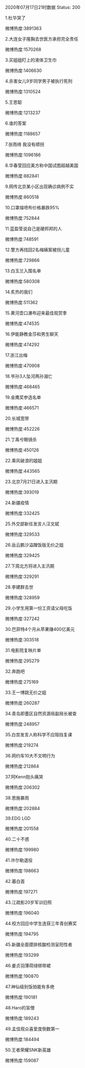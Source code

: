 2020年07月17日21时数据
Status: 200

1.杜华哭了

微博热度:3891363

2.大连女子隆胸去世医方承担完全责任

微博热度:1570268

3.买姐姐盯上的液体卫生巾

微博热度:1406630

4.杀害女儿9岁同学男子被执行死刑

微博热度:1310524

5.王思聪

微博热度:1213237

6.谁的答案

微博热度:1188657

7.张雨绮 我没有顺拐

微博热度:1096186

8.华春莹回应美方称中国试图超越美国

微博热度:882841

9.网传北京某小区出现确诊病例不实

微博热度:860518

10.口罩熔喷布价格暴跌95%

微博热度:752844

11.蓝盈莹说自己是硬邦邦的人

微博热度:748591

12.警方再找回2名梅姨案被拐儿童

微博热度:729866

13.白玉兰入围名单

微博热度:580308

14.炙热的我们

微博热度:511362

15.黄河壶口瀑布迎来最佳观赏季

微博热度:474535

16.伊能静教金莎和男生聊天

微博热度:474292

17.浙江出梅

微博热度:470908

18.爷孙3人坠河两孙溺亡

微博热度:468465

19.金鹰奖参选名单

微博热度:466571

20.长城宽带

微博热度:452226

21.丁禹兮眼镜杀

微博热度:450126

22.乘风破浪的姐姐

微博热度:443565

23.北京7月21日进入主汛期

微博热度:393019

24.新疆疫情

微博热度:332425

25.外交部新任发言人汪文斌

微博热度:329533

26.岳云鹏沙溢蹭饭版无价之姐

微博热度:329425

27.下周北方将进入主汛期

微博热度:329291

28.李建群去世

微博热度:328959

29.小学生用第一份工资请父母吃饭

微博热度:327242

30.巴菲特4个月从苹果赚400亿美元

微博热度:303518

31.电影院复映片单

微博热度:295279

32.奔跑吧

微博热度:275169

33.王一博跳无价之姐

微博热度:260287

34.青岛即墨区自然资源局副局长被查

微博热度:248957

35.白宫发言人称科学不应阻挡复课

微博热度:219274

36.网约车10大不文明行为

微博热度:212864

37.阿Kenn抱头痛哭

微博热度:206302

38.恩施暴雨

微博热度:202884

39.EDG LGD

微博热度:201558

40.二十不惑

微博热度:199980

41.许尔勒退役

微博热度:198663

42.暮白首

微博热度:197271

43.江疏影20岁军训旧照

微博热度:196040

44.校方回应中学生连获三年青创赛奖

微博热度:194795

45.新疆全面摸排核酸检测呈阳性者

微博热度:193299

46.姜贞羽薄荷绿绑带裙

微博热度:190870

47.神仙级别饭拍能有多绝

微博热度:190181

48.Haro的盲僧

微博热度:189243

49.孟佳观众喜爱度倒数第一

微博热度:184494

50.王者荣耀SNK新英雄

微博热度:159087

